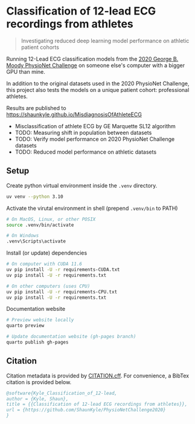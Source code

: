 # Classification of 12-lead ECG recordings from athletes

> Investigating reduced deep learning model performance on athletic patient 
cohorts

Running 12-Lead ECG classification models from the [2020 George B. Moody 
PhysioNet Challenge](https://moody-challenge.physionet.org/2020/results/) on 
someone else's computer with a bigger GPU than mine.

In addition to the original datasets used in the 2020 PhysioNet Challenge, this 
project also tests the models on a unique patient cohort: professional 
athletes. 

Results are published to https://shaunkyle.github.io/MisdiagnosisOfAthleteECG
- Misclassification of athlete ECG by GE Marquette SL12 algorithm
- TODO: Measuring shift in population between datasets
- TODO: Verify model performance on 2020 PhysioNet Challenge datasets
- TODO: Reduced model performance on athletic datasets

## Setup

Create python virtual environment inside the `.venv` directory.

```sh
uv venv --python 3.10
```

Activate the virutal environment in shell (prepend `.venv/bin` to PATH)

```sh
# On MacOS, Linux, or other POSIX
source .venv/bin/activate

# On Windows
.venv\Scripts\activate
```

Install (or update) dependencies

```sh
# On computer with CUDA 11.6
uv pip install -U -r requirements-CUDA.txt
uv pip install -U -r requirements.txt

# On other computers (uses CPU)
uv pip install -U -r requirements-CPU.txt
uv pip install -U -r requirements.txt
```

Documentation website

```sh
# Preview website locally
quarto preview

# Update documentation website (gh-pages branch)
quarto publish gh-pages
```

## Citation

Citation metadata is provided by [CITATION.cff](./CITATION.cff). For convenience, a BibTex citation is provided below.

```bibtex
@software{Kyle_Classification_of_12-lead,
author = {Kyle, Shaun},
title = {{Classification of 12-lead ECG recordings from athletes}},
url = {https://github.com/ShaunKyle/PhysioNetChallenge2020}
}
```
